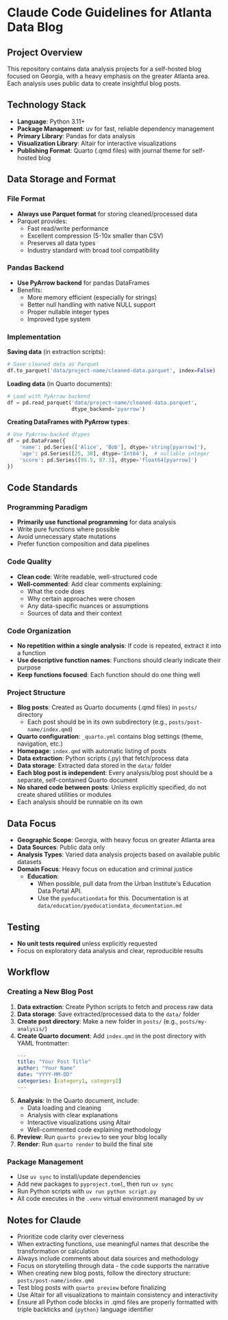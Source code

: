 # Claude Code Guidelines for Atlanta Data Blog

## Project Overview
This repository contains data analysis projects for a self-hosted blog focused on Georgia, with a heavy emphasis on the greater Atlanta area. Each analysis uses public data to create insightful blog posts.

## Technology Stack
- **Language**: Python 3.11+
- **Package Management**: uv for fast, reliable dependency management
- **Primary Library**: Pandas for data analysis
- **Visualization Library**: Altair for interactive visualizations
- **Publishing Format**: Quarto (.qmd files) with journal theme for self-hosted blog

## Data Storage and Format

### File Format
- **Always use Parquet format** for storing cleaned/processed data
- Parquet provides:
  - Fast read/write performance
  - Excellent compression (5-10x smaller than CSV)
  - Preserves all data types
  - Industry standard with broad tool compatibility

### Pandas Backend
- **Use PyArrow backend** for pandas DataFrames
- Benefits:
  - More memory efficient (especially for strings)
  - Better null handling with native NULL support
  - Proper nullable integer types
  - Improved type system

### Implementation

**Saving data** (in extraction scripts):
```python
# Save cleaned data as Parquet
df.to_parquet('data/project-name/cleaned-data.parquet', index=False)
```

**Loading data** (in Quarto documents):
```python
# Load with PyArrow backend
df = pd.read_parquet('data/project-name/cleaned-data.parquet',
                     dtype_backend='pyarrow')
```

**Creating DataFrames with PyArrow types**:
```python
# Use PyArrow-backed dtypes
df = pd.DataFrame({
    'name': pd.Series(['Alice', 'Bob'], dtype='string[pyarrow]'),
    'age': pd.Series([25, 30], dtype='Int64'),  # nullable integer
    'score': pd.Series([95.5, 87.3], dtype='float64[pyarrow]')
})
```

## Code Standards

### Programming Paradigm
- **Primarily use functional programming** for data analysis
- Write pure functions where possible
- Avoid unnecessary state mutations
- Prefer function composition and data pipelines

### Code Quality
- **Clean code**: Write readable, well-structured code
- **Well-commented**: Add clear comments explaining:
  - What the code does
  - Why certain approaches were chosen
  - Any data-specific nuances or assumptions
  - Sources of data and their context

### Code Organization
- **No repetition within a single analysis**: If code is repeated, extract it into a function
- **Use descriptive function names**: Functions should clearly indicate their purpose
- **Keep functions focused**: Each function should do one thing well

### Project Structure
- **Blog posts**: Created as Quarto documents (.qmd files) in `posts/` directory
  - Each post should be in its own subdirectory (e.g., `posts/post-name/index.qmd`)
- **Quarto configuration**: `_quarto.yml` contains blog settings (theme, navigation, etc.)
- **Homepage**: `index.qmd` with automatic listing of posts
- **Data extraction**: Python scripts (.py) that fetch/process data
- **Data storage**: Extracted data stored in the `data/` folder
- **Each blog post is independent**: Every analysis/blog post should be a separate, self-contained Quarto document
- **No shared code between posts**: Unless explicitly specified, do not create shared utilities or modules
- Each analysis should be runnable on its own

## Data Focus
- **Geographic Scope**: Georgia, with heavy focus on greater Atlanta area
- **Data Sources**: Public data only
- **Analysis Types**: Varied data analysis projects based on available public datasets
- **Domain Focus**: Heavy focus on education and criminal justice
  - **Education**:
    - When possible, pull data from the Urban Institute's Education Data Portal API.
    - Use the `pyeducationdata` for this. Documentation is at `data/education/pyeducationdata_documentation.md`

## Testing
- **No unit tests required** unless explicitly requested
- Focus on exploratory data analysis and clear, reproducible results

## Workflow

### Creating a New Blog Post
1. **Data extraction**: Create Python scripts to fetch and process raw data
2. **Data storage**: Save extracted/processed data to the `data/` folder
3. **Create post directory**: Make a new folder in `posts/` (e.g., `posts/my-analysis/`)
4. **Create Quarto document**: Add `index.qmd` in the post directory with YAML frontmatter:
   ```yaml
   ---
   title: "Your Post Title"
   author: "Your Name"
   date: "YYYY-MM-DD"
   categories: [category1, category2]
   ---
   ```
5. **Analysis**: In the Quarto document, include:
   - Data loading and cleaning
   - Analysis with clear explanations
   - Interactive visualizations using Altair
   - Well-commented code explaining methodology
6. **Preview**: Run `quarto preview` to see your blog locally
7. **Render**: Run `quarto render` to build the final site

### Package Management
- Use `uv sync` to install/update dependencies
- Add new packages to `pyproject.toml`, then run `uv sync`
- Run Python scripts with `uv run python script.py`
- All code executes in the `.venv` virtual environment managed by uv

## Notes for Claude
- Prioritize code clarity over cleverness
- When extracting functions, use meaningful names that describe the transformation or calculation
- Always include comments about data sources and methodology
- Focus on storytelling through data - the code supports the narrative
- When creating new blog posts, follow the directory structure: `posts/post-name/index.qmd`
- Test blog posts with `quarto preview` before finalizing
- Use Altair for all visualizations to maintain consistency and interactivity
- Ensure all Python code blocks in .qmd files are properly formatted with triple backticks and `{python}` language identifier
